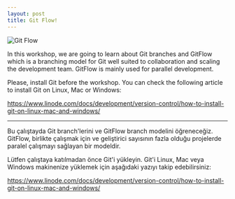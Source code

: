 ```yaml
---
layout: post
title: Git Flow!
---
```


![Git Flow](https://scontent.fasr1-1.fna.fbcdn.net/v/t1.0-9/s960x960/74174939_2147986195504388_1965262423447306240_o.jpg?_nc_cat=109&_nc_ohc=LhbB_caei0IAX9VLkM2&_nc_ht=scontent.fasr1-1.fna&oh=45bde73949a43d8ab49acc538156e28e&oe=5E957E0E)

In this workshop, we are going to learn about Git branches and GitFlow which is a branching model for Git well suited to collaboration and scaling the development team. GitFlow is mainly used for parallel development.

Please, install Git before the workshop. You can check the following article to install Git on Linux, Mac or Windows: 

https://www.linode.com/docs/development/version-control/how-to-install-git-on-linux-mac-and-windows/

----------------------------------------------------------------------------------------

Bu çalıştayda Git branch'lerini ve GitFlow branch modelini öğreneceğiz. GitFlow, birlikte çalışmak için ve geliştirici sayısının fazla olduğu projelerde paralel çalışmayı sağlayan bir modeldir.  

Lütfen çalıştaya katılmadan önce Git'i yükleyin. Git'i Linux, Mac veya Windows makinenize yüklemek için aşağıdaki yazıyı takip edebilirsiniz: 

https://www.linode.com/docs/development/version-control/how-to-install-git-on-linux-mac-and-windows/